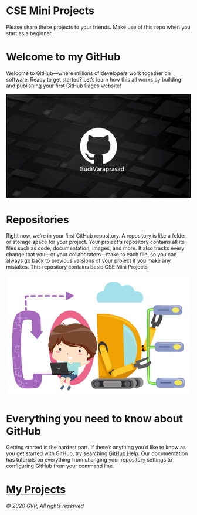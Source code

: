 # CSE Mini Projects

Please share these projects to your friends. Make use of this repo when you start as a beginner...

<h1>Welcome to my GitHub</h1>

Welcome to GitHub—where millions of developers work together on software. Ready to get started? Let’s learn how this all works by building and publishing your first GitHub Pages website!

![](./gitgvp.jpg)


<h1>Repositories</h1>

Right now, we’re in your first GitHub repository. A repository is like a folder or storage space for your project. Your project's repository contains all its files such as code, documentation, images, and more. It also tracks every change that you—or your collaborators—make to each file, so you can always go back to previous versions of your project if you make any mistakes. This repository contains basic CSE Mini Projects

![](./code.jpg)

<h1>Everything you need to know about GitHub</h1>

Getting started is the hardest part. If there’s anything you’d like to know as you get started with GitHub, try searching <a href="https://help.github.com/en" target="_blank">GitHub Help</a>. Our documentation has tutorials on everything from changing your repository settings to configuring GitHub from your command line.

# [My Projects](https://gudivaraprasad.github.io/GVP/Projects/)

   *&copy; 2020 GVP, All rights reserved*

